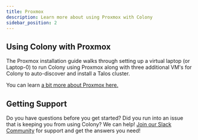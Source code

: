 ```yaml
---
title: Proxmox
description: Learn more about using Proxmox with Colony
sidebar_position: 2
---
```


## Using Colony with Proxmox

The Proxmox installation guide walks through setting up a virtual laptop (or Laptop-0) to run Colony using Proxmox along with three additional VM's for Colony to auto-discover and install a Talos cluster.  

You can learn [a bit more about Proxmox here.](https://www.proxmox.com/en/)

## Getting Support

Do you have questions before you get started? Did you run into an issue that is keeping you from using Colony? We can help! [Join our Slack Community](https://konstructio.slack.com/) for support and get the answers you need!
